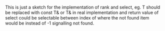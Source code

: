 This is just a sketch for the implementation of rank and select, eg. T should
be replaced with const T& or T& in real implementation and return value of
select could be selectable between index of where the not found item would
be instead of -1 signalling not found.
